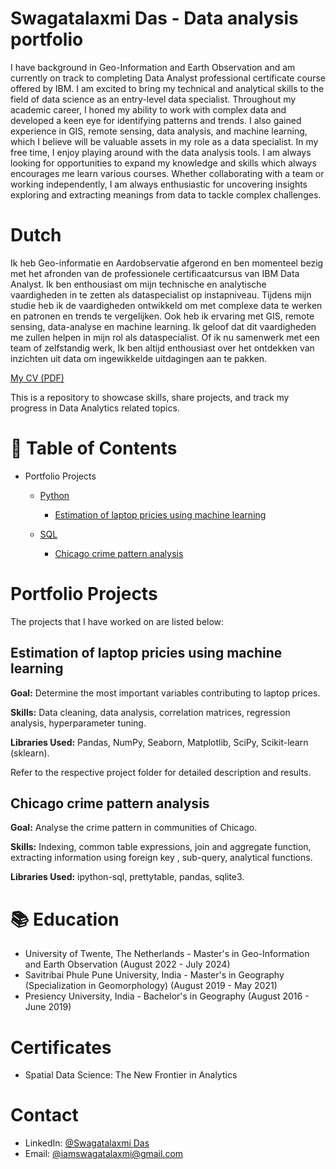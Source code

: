 # Swagatalaxmi Das - Data analysis portfolio
I have background in Geo-Information and Earth Observation and am currently on track to completing Data Analyst professional certificate course offered by IBM. I am excited to bring my technical and analytical skills to the field of data science as an entry-level data specialist.
Throughout my academic career, I honed my ability to work with complex data and developed a keen eye for identifying patterns and trends. I also gained experience in GIS, remote sensing, data analysis, and machine learning, which I believe will be valuable assets in my role as a data specialist.
In my free time, I enjoy playing around with the data analysis tools. I am always looking for opportunities to expand my knowledge and skills which always encourages me learn various courses. 
Whether collaborating with a team or working independently, I am always enthusiastic for uncovering insights exploring and extracting meanings from data to tackle complex challenges.

# Dutch
Ik heb Geo-informatie en Aardobservatie afgerond en ben momenteel bezig met het afronden van de professionele certificaatcursus van IBM Data Analyst. Ik ben enthousiast om mijn technische en analytische vaardigheden in te zetten als dataspecialist op instapniveau.
Tijdens mijn studie heb ik de vaardigheden ontwikkeld om met complexe data te werken en patronen en trends te vergelijken. Ook heb ik ervaring met GIS, remote sensing, data-analyse en machine learning. Ik geloof dat dit vaardigheden me zullen helpen in mijn rol als dataspecialist.
Of ik nu samenwerk met een team of zelfstandig werk, Ik ben altijd enthousiast over het ontdekken van inzichten uit data om ingewikkelde uitdagingen aan te pakken.

[My CV (PDF)](https://github.com/swagatalaxmi1998/Data-Analysis-Portfolio/blob/main/Swagatalaxmi%20Das%20CV.pdf)

This is a repository to showcase skills, share projects, and track my progress in Data Analytics related topics.

# 📌 Table of Contents

* Portfolio Projects

   * [Python](https://github.com/swagatalaxmi1998/Data-Analysis-Portfolio/blob/main/Portfolio%20Projects/Python)
     
     * [Estimation of laptop pricies using machine learning](https://github.com/swagatalaxmi1998/Data-Analysis-Portfolio/blob/main/Portfolio%20Projects/Python/Estimation%20of%20laptop%20prices)

   * [SQL](https://github.com/swagatalaxmi1998/Data-Analysis-Portfolio/tree/main/Portfolio%20Projects/SQL)
     
     * [Chicago crime pattern analysis](https://github.com/swagatalaxmi1998/Data-Analysis-Portfolio/tree/main/Portfolio%20Projects/SQL/Chicago%20crime%20project)
     
# Portfolio Projects

The projects that I have worked on are listed below:

## Estimation of laptop pricies using machine learning
**Goal:** Determine the most important variables contributing to laptop prices.  

**Skills:** Data cleaning, data analysis, correlation matrices, regression analysis, hyperparameter tuning.  

**Libraries Used:** Pandas, NumPy, Seaborn, Matplotlib, SciPy, Scikit-learn (sklearn).  

Refer to the respective project folder for detailed description and results.

## Chicago crime pattern analysis
**Goal:** Analyse the crime pattern in communities of Chicago.  

**Skills:** Indexing, common table expressions, join and aggregate function, extracting information using foreign key , sub-query, analytical functions.  

**Libraries Used:** ipython-sql, prettytable, pandas, sqlite3.


# 📚 Education

* University of Twente, The Netherlands - Master's in Geo-Information and Earth Observation (August 2022 - July 2024)
* Savitribai Phule Pune University, India - Master's in Geography (Specialization in Geomorphology) (August 2019 - May 2021)
* Presiency University, India - Bachelor's in Geography (August 2016 - June 2019)

# Certificates

*  Spatial Data Science: The New Frontier in Analytics

# Contact

* LinkedIn: [@Swagatalaxmi Das](https://www.linkedin.com/in/swagatalaxmi-das-a072a0216)
* Email: [@iamswagatalaxmi@gmail.com](mailto:iamswagatalaxmi@gmail.com)

